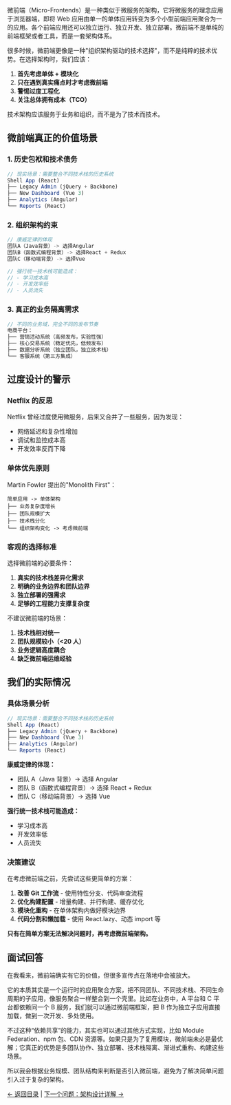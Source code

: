 
微前端（Micro-Frontends）是一种类似于微服务的架构，它将微服务的理念应用于浏览器端，即将 Web 应用由单一的单体应用转变为多个小型前端应用聚合为一的应用。各个前端应用还可以独立运行、独立开发、独立部署。微前端不是单纯的前端框架或者工具，而是一套架构体系。

很多时候，微前端更像是一种"组织架构驱动的技术选择"，而不是纯粹的技术优势。在选择架构时，我们应该：

1. **首先考虑单体 + 模块化**
2. **只在遇到真实痛点时才考虑微前端**
3. **警惕过度工程化**
4. **关注总体拥有成本（TCO）**

技术架构应该服务于业务和组织，而不是为了技术而技术。

## 微前端真正的价值场景

### 1. 历史包袱和技术债务

```typescript
// 现实场景：需要整合不同技术栈的历史系统
Shell App (React)
├── Legacy Admin (jQuery + Backbone)
├── New Dashboard (Vue 3)
├── Analytics (Angular)
└── Reports (React)
```

### 2. 组织架构约束

```typescript
// 康威定律的体现
团队A（Java背景）-> 选择Angular
团队B（函数式编程背景）-> 选择React + Redux
团队C（移动端背景）-> 选择Vue

// 强行统一技术栈可能造成：
// - 学习成本高
// - 开发效率低
// - 人员流失
```

### 3. 真正的业务隔离需求

```typescript
// 不同的业务域，完全不同的发布节奏
电商平台：
├── 营销活动系统（高频发布，实验性强）
├── 核心交易系统（稳定优先，低频发布）
├── 数据分析系统（独立团队，独立技术栈）
└── 客服系统（第三方集成）
```

## 过度设计的警示

### Netflix 的反思

Netflix 曾经过度使用微服务，后来又合并了一些服务，因为发现：

- 网络延迟和复杂性增加
- 调试和监控成本高
- 开发效率反而下降

### 单体优先原则

Martin Fowler 提出的"Monolith First"：

```text
简单应用 -> 单体架构
├── 业务复杂度增长
├── 团队规模扩大
├── 技术栈分化
└── 组织架构变化 -> 考虑微前端
```

### 客观的选择标准

选择微前端的必要条件：

1. **真实的技术栈差异化需求**
2. **明确的业务边界和团队边界**
3. **独立部署的强需求**
4. **足够的工程能力支撑复杂度**

不建议微前端的场景：

1. **技术栈相对统一**
2. **团队规模较小（<20 人）**
3. **业务逻辑高度耦合**
4. **缺乏微前端运维经验**

## 我们的实际情况

### 具体场景分析

```typescript
// 现实场景：需要整合不同技术栈的历史系统
Shell App (React)
├── Legacy Admin (jQuery + Backbone)
├── New Dashboard (Vue 3)
├── Analytics (Angular)
└── Reports (React)
```

**康威定律的体现：**

- 团队 A（Java 背景）-> 选择 Angular
- 团队 B（函数式编程背景）-> 选择 React + Redux
- 团队 C（移动端背景）-> 选择 Vue

**强行统一技术栈可能造成：**

- 学习成本高
- 开发效率低
- 人员流失

### 决策建议

在考虑微前端之前，先尝试这些更简单的方案：

1. **改善 Git 工作流** - 使用特性分支、代码审查流程
2. **优化构建配置** - 增量构建、并行构建、缓存优化
3. **模块化重构** - 在单体架构内做好模块边界
4. **代码分割和懒加载** - 使用 React.lazy、动态 import 等

**只有在简单方案无法解决问题时，再考虑微前端架构。**

## 面试回答

在我看来，微前端确实有它的价值，但很多宣传点在落地中会被放大。

它的本质其实是一个运行时的应用聚合方案，把不同团队、不同技术栈、不同生命周期的子应用，像服务聚合一样整合到一个壳里。比如在业务中，A 平台和 C 平台都依赖同一个 B 服务，我们就可以通过微前端框架，把 B 作为独立子应用直接加载，做到一次开发、多处使用。

不过这种“依赖共享”的能力，其实也可以通过其他方式实现，比如 Module Federation、npm 包、CDN 资源等。如果只是为了复用模块，微前端未必是最优解；它真正的优势是多团队协作、独立部署、技术栈隔离、渐进式重构、构建这些场景。

所以我会根据业务规模、团队结构来判断是否引入微前端，避免为了解决简单问题引入过于复杂的架构。

[← 返回目录](微前端.md) | [下一个问题：架构设计详解 →](02-你们的微前端架构是如何设计的.md)
